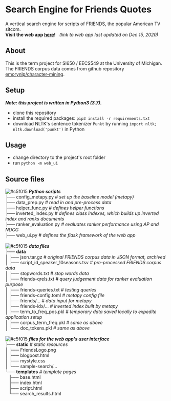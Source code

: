 # Search Engine for Friends Quotes  

A vertical search engine for scripts of FRIENDS, the popular American TV sitcom.  
**Visit the web app [here](http://longyyu.pythonanywhere.com/)!**&nbsp;&nbsp;
*(link to web app last updated on Dec 15, 2020)*  

## About  

This is the term project for SI650 / EECS549 at the University of Michigan.  
The FRIENDS corpus data comes from github repository [emorynlp/character-mining](https://github.com/emorynlp/character-mining).

## Setup  
***Note: this project is written in Python3 (3.7).*** 

* clone this repository  
* install the required packages: `pip3 install -r requirements.txt`
* download NLTK's sentence tokenizer `Punkt` by running `import nltk; nltk.download('punkt')` in Python

## Usage  
* change directory to the project's root folder
* run `python -m web_ui`

## Source files  

![#c5f015](https://via.placeholder.com/15/c5f015/000000?text=+)
***Python scripts***  
├── config_metapy.py *# set up the baseline model (metapy)*  
├── data_prep.py *# read in and pre-process data*  
├── helper_func.py *# defines helper functions*  
├── inverted_index.py *# defines class Indexes, which builds up inverted index and ranks documents*  
├── ranker_evaluation.py *# evaluates ranker performance using AP and NDCG*  
├── web_ui.py *# defines the flask framework of the web app*  
<br>
![#c5f015](https://via.placeholder.com/15/c5f015/000000?text=+)
***data files***  
├── **data**  
│   ├── json.tar.gz *# original FRIENDS corpus data in JSON format, archived*  
│   ├── script_id_speaker_10seasons.tsv *# pre-processed FRIENDS corpus data*  
│   ├── stopwords.txt *# stop words data*  
│   ├── friends-qrels.txt *# query judgement data for ranker evaluation purpose*  
│   ├── friends-queries.txt *# testing queries*  
│   ├── friends-config.toml *# metapy config file*  
│   ├── friends/... *# data input for metapy*  
│   ├── friends-idx/... *# inverted index built by metapy*  
│   ├── term_to_freq_pos.pkl *# temporary data saved locally to expedite application setup*  
│   ├── corpus_term_freq.pkl *# same as above*  
│   └── doc_tokens.pkl *# same as above*  
<br>
![#c5f015](https://via.placeholder.com/15/c5f015/000000?text=+)
***files for the web app's user interface***  
├── **static** *# static resources*  
│   ├── FriendsLogo.png  
│   ├── blogpost.html  
│   ├── mystyle.css  
│   └── sample-search/...  
└── **templates** *# template pages*  
&nbsp;&nbsp;&nbsp;├── base.html  
&nbsp;&nbsp;&nbsp;├── index.html  
&nbsp;&nbsp;&nbsp;├── script.html  
&nbsp;&nbsp;&nbsp;└── search_results.html  

